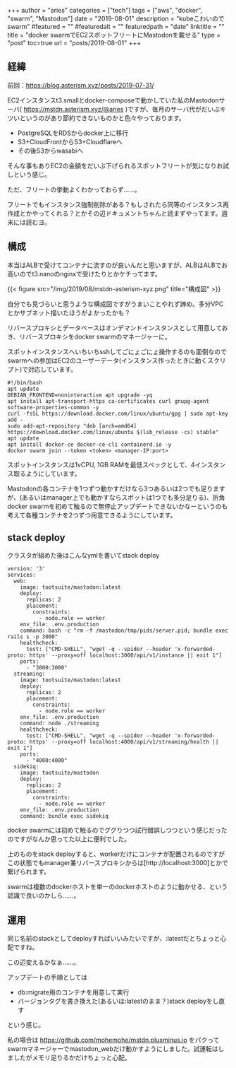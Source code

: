 +++
author = "aries"
categories = ["tech"]
tags = ["aws", "docker", "swarm", "Mastodon"]
date = "2019-08-01"
description = "kubeこわいのでswarm"
#featured = ""
#featuredalt = ""
featuredpath = "date"
linktitle = ""
title = "docker swarmでEC2スポットフリートにMastodonを載せる"
type = "post"
toc=true
url = "posts/2019-08-01"
+++

## 経緯

前回：https://blog.asterism.xyz/posts/2019-07-31/

EC2インスタンスt3.smallとdocker-composeで動かしていた私のMastodonサーバ( https://mstdn.asterism.xyz/@aries )ですが、毎月のサーバ代がだいぶキツいというのがあり節約できないものかと色々やっております。

- PostgreSQLをRDSからdocker上に移行
- S3+CloudFrontからS3+Cloudflareへ
- その後S3からwasabiへ

そんな事もありEC2の金額をだいぶ下げられるスポットフリートが気になりお試しという感じ。

ただ、フリートの挙動よくわかっておらず……。

フリートでもインスタンス強制削除がある？もしされたら同等のインスタンス再作成とかやってくれる？とかその辺ドキュメントちゃんと読まずやってます。週末には読むヨ。

## 構成

本当はALBで受けてコンテナに流すのが良いんだと思いますが、ALBはALBでお高いのでt3.nanoのnginxで受けたりとかケチってます。

{{< figure src="/img/2019/08/mstdn-asterism-xyz.png" title="構成図" >}}

自分でも見づらいと思うような構成図ですがうまいことやれず諦め。多分VPCとかサブネット描いたほうがよかったかも？

リバースプロキシとデータベースはオンデマンドインスタンスとして用意しておき、リバースプロキシをdocker swarmのマネージャーに。

スポットインスタンスへいちいちsshしてごにょごにょ操作するのも面倒なのでswarmへの参加はEC2のユーザーデータ(インスタンス作ったときに動くスクリプト)で対応しています。

```
#!/bin/bash
apt update
DEBIAN_FRONTEND=noninteractive apt upgrade -yq
apt install apt-transport-https ca-certificates curl gnupg-agent software-properties-common -y
curl -fsSL https://download.docker.com/linux/ubuntu/gpg | sudo apt-key add -
sudo add-apt-repository "deb [arch=amd64] https://download.docker.com/linux/ubuntu $(lsb_release -cs) stable"
apt update
apt install docker-ce docker-ce-cli containerd.io -y
docker swarm join --token <token> <manager-IP:port>
```

スポットインスタンスは1vCPU, 1GB RAMを最低スペックとして、4インスタンス取るようにしています。

Mastodonの各コンテナを1つずつ動かすだけなら3つあるいは2つでも足りますが、(あるいはmanager上でも動かすならスポットは1つでも多分足りる)、折角docker swarmを初めて触るので無停止アップデートできないかなーというのも考えて各種コンテナを2つずつ用意できるようにしています。

## stack deploy

クラスタが組めた後はこんなymlを書いてstack deploy

```
version: '3'
services:
  web:
    image: tootsuite/mastodon:latest
    deploy:
      replicas: 2
      placement:
        constraints:
          - node.role == worker
    env_file: .env.production
    command: bash -c "rm -f /mastodon/tmp/pids/server.pid; bundle exec rails s -p 3000"
    healthcheck:
      test: ["CMD-SHELL", "wget -q --spider --header 'x-forwarded-proto: https' --proxy=off localhost:3000/api/v1/instance || exit 1"]
    ports:
      - "3000:3000"
  streaming:
    image: tootsuite/mastodon:latest
    deploy:
      replicas: 2
      placement:
        constraints:
          - node.role == worker
    env_file: .env.production
    command: node ./streaming
    healthcheck:
      test: ["CMD-SHELL", "wget -q --spider --header 'x-forwarded-proto: https' --proxy=off localhost:4000/api/v1/streaming/health || exit 1"]
    ports:
      - "4000:4000"
  sidekiq:
    image: tootsuite/mastodon
    deploy:
      replicas: 2
      placement:
        constraints:
          - node.role == worker
    env_file: .env.production
    command: bundle exec sidekiq
```

docker swarmには初めて触るのでググりつつ試行錯誤しつつという感じだったのですがなんか思ってた以上に便利でした。

上のものをstack deployすると、workerだけにコンテナが配置されるのですがこの状態でもmanager兼リバースプロキシからは[http://localhost:3000]とかで繋げられます。

swarmは複数のdockerホストを単一のdockerホストのように動かせる、という認識で良いのかしら……。

## 運用

同じ名前のstackとしてdeployすればいいみたいですが、:latestだとちょっと心配ですね。

この辺変えるかなぁ……。

アップデートの手順としては

- db:migrate用のコンテナを用意して実行
- バージョンタグを書き換えた(あるいは:latestのまま？)stack deployをし直す

という感じ。

私の場合は https://github.com/mohemohe/mstdn.plusminus.io をパクってswarmマネージャーでmastodon_webだけ動かすようにしました。試運転はしましたがメモリ足りるかだけちょっと心配。
